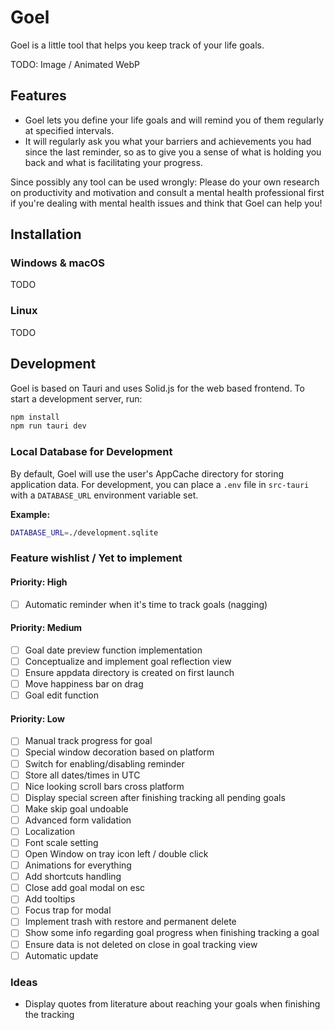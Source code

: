 # Goel

Goel is a little tool that helps you keep track of your life goals.

TODO: Image / Animated WebP

## Features

- Goel lets you define your life goals and will remind you of them regularly at specified intervals.
- It will regularly ask you what your barriers and achievements you had since the last reminder, so as to give you a sense of what is holding you back and what is facilitating your progress.

Since possibly any tool can be used wrongly: Please do your own research on productivity and motivation and consult a mental health professional first if you're dealing with mental health issues and think that Goel can help you!

## Installation

### Windows & macOS

TODO

### Linux

TODO

## Development

Goel is based on Tauri and uses Solid.js for the web based frontend. To start a development server, run:

```bash
npm install
npm run tauri dev
```

### Local Database for Development

By default, Goel will use the user's AppCache directory for storing application data. For development, you can place a `.env` file in `src-tauri` with a `DATABASE_URL` environment variable set.

**Example:**

```bash
DATABASE_URL=./development.sqlite
```

### Feature wishlist / Yet to implement

#### Priority: High

- [ ] Automatic reminder when it's time to track goals (nagging)

#### Priority: Medium

- [ ] Goal date preview function implementation
- [ ] Conceptualize and implement goal reflection view
- [ ] Ensure appdata directory is created on first launch
- [ ] Move happiness bar on drag
- [ ] Goal edit function

#### Priority: Low

- [ ] Manual track progress for goal
- [ ] Special window decoration based on platform
- [ ] Switch for enabling/disabling reminder
- [ ] Store all dates/times in UTC
- [ ] Nice looking scroll bars cross platform
- [ ] Display special screen after finishing tracking all pending goals
- [ ] Make skip goal undoable
- [ ] Advanced form validation
- [ ] Localization
- [ ] Font scale setting
- [ ] Open Window on tray icon left / double click
- [ ] Animations for everything
- [ ] Add shortcuts handling
- [ ] Close add goal modal on esc
- [ ] Add tooltips
- [ ] Focus trap for modal
- [ ] Implement trash with restore and permanent delete
- [ ] Show some info regarding goal progress when finishing tracking a goal
- [ ] Ensure data is not deleted on close in goal tracking view
- [ ] Automatic update

### Ideas

- Display quotes from literature about reaching your goals when finishing the tracking
